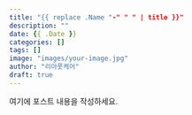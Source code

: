 ```yaml
---
title: "{{ replace .Name "-" " " | title }}"
description: ""
date: {{ .Date }}
categories: []
tags: []
image: "images/your-image.jpg"
author: "리아풋케어"
draft: true
---
```


여기에 포스트 내용을 작성하세요.
